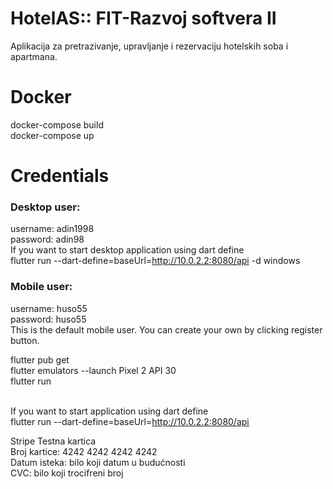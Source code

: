 # HotelAS:: FIT-Razvoj softvera II
Aplikacija za pretrazivanje, upravljanje i rezervaciju hotelskih soba i apartmana.  

# Docker

   docker-compose build <br>
   docker-compose up

# Credentials

### Desktop user:
  username: adin1998                                                                                                                                              
  password: adin98
<br>
   If you want to start desktop application using dart define <br>
 flutter run --dart-define=baseUrl=http://10.0.2.2:8080/api -d windows<br>

  
### Mobile user:
  username: huso55                                                                                                                                                     
  password: huso55<br>
  This is the default mobile user. You can create your own by clicking register button.
   
  
  flutter pub get                                                                                                                                                       
  flutter emulators --launch Pixel 2 API 30                                                                                                                         
  flutter run <br> 
  <br>
  
  If you want to start application using dart define <br>
 flutter run --dart-define=baseUrl=http://10.0.2.2:8080/api <br>



Stripe Testna kartica<br>
Broj kartice: 4242 4242 4242 4242<br>
Datum isteka: bilo koji datum u budućnosti<br>
CVC: bilo koji trocifreni broj

